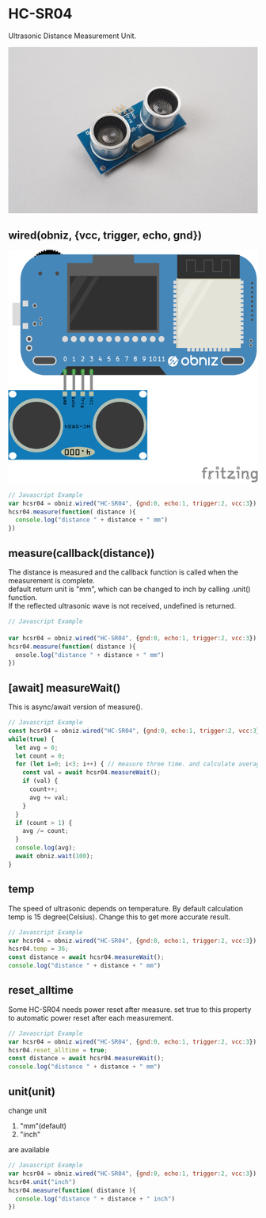 # HC-SR04
Ultrasonic Distance Measurement Unit.

![](image.jpg)

## wired(obniz, {vcc, trigger, echo, gnd})

![photo of wired](wired.png)
```javascript
// Javascript Example
var hcsr04 = obniz.wired("HC-SR04", {gnd:0, echo:1, trigger:2, vcc:3});
hcsr04.measure(function( distance ){
  console.log("distance " + distance + " mm")
})
```

## measure(callback(distance))

The distance is measured and the callback function is called when the measurement is complete.\
default return unit is "mm", which can be changed to inch by calling .unit() function.\
If the reflected ultrasonic wave is not received, undefined is returned.

```javascript
// Javascript Example

var hcsr04 = obniz.wired("HC-SR04", {gnd:0, echo:1, trigger:2, vcc:3});
hcsr04.measure(function( distance ){
  onsole.log("distance " + distance + " mm")
})
```

## [await] measureWait()

This is async/await version of measure().

```javascript
// Javascript Example
const hcsr04 = obniz.wired("HC-SR04", {gnd:0, echo:1, trigger:2, vcc:3});
while(true) {
  let avg = 0;
  let count = 0;
  for (let i=0; i<3; i++) { // measure three time. and calculate average
    const val = await hcsr04.measureWait();
    if (val) {
      count++;
      avg += val;
    }
  }
  if (count > 1) {
    avg /= count;
  }
  console.log(avg);
  await obniz.wait(100);
}
```

## temp
The speed of ultrasonic depends on temperature.
By default calculation temp is 15 degree(Celsius). Change this to get more accurate result.
```javascript
// Javascript Example
var hcsr04 = obniz.wired("HC-SR04", {gnd:0, echo:1, trigger:2, vcc:3});
hcsr04.temp = 36;
const distance = await hcsr04.measureWait();
console.log("distance " + distance + " mm")
```

## reset_alltime
Some HC-SR04 needs power reset after measure.
set true to this property to automatic power reset after each measurement.
```javascript
// Javascript Example
var hcsr04 = obniz.wired("HC-SR04", {gnd:0, echo:1, trigger:2, vcc:3});
hcsr04.reset_alltime = true;
const distance = await hcsr04.measureWait();
console.log("distance " + distance + " mm")
```

## unit(unit)
change unit

1. "mm"(default)
2. "inch"

are available

```javascript
// Javascript Example
var hcsr04 = obniz.wired("HC-SR04", {gnd:0, echo:1, trigger:2, vcc:3});
hcsr04.unit("inch")
hcsr04.measure(function( distance ){
  console.log("distance " + distance + " inch")
})
```